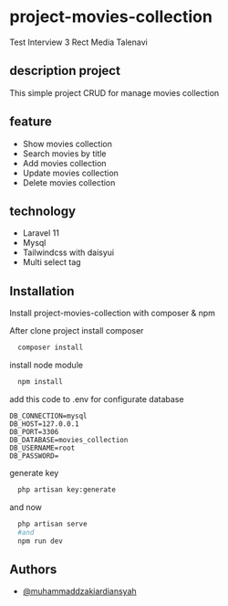 # project-movies-collection
Test Interview 3 Rect Media Talenavi

## description project
This simple project CRUD for manage movies collection

## feature
- Show movies collection
- Search movies by title
- Add movies collection
- Update movies collection
- Delete movies collection

## technology
- Laravel 11
- Mysql
- Tailwindcss with daisyui
- Multi select tag


## Installation

Install project-movies-collection with composer & npm


After clone project install composer
```bash
  composer install
```
install node module
```bash
  npm install
```
add this code to .env for configurate database

```env
DB_CONNECTION=mysql
DB_HOST=127.0.0.1
DB_PORT=3306
DB_DATABASE=movies_collection
DB_USERNAME=root
DB_PASSWORD=
```

generate key
```bash
  php artisan key:generate
```

and now
```bash
  php artisan serve
  #and
  npm run dev
```

    
## Authors

- [@muhammaddzakiardiansyah](https://www.github.com/muhammaddzakiardiansyah)

